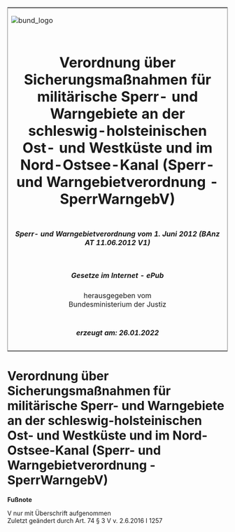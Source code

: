 <span id="DECKBLATT.html"></span>

<table border="0" frame="border" width="100%">

<tr valign="top">

<td align="left">

![bund\_logo](BfJ_2021_Web_de_de.gif)

</td>

<td align="right">

 

</td>

</tr>

<tr align="center" valign="middle">

<td colspan="2">

# Verordnung über Sicherungsmaßnahmen für militärische Sperr- und Warngebiete an der schleswig-holsteinischen Ost- und Westküste und im Nord-Ostsee-Kanal (Sperr- und Warngebietverordnung - SperrWarngebV)

</td>

</tr>

<tr align="center" valign="middle">

<td colspan="2">

##### Sperr- und Warngebietverordnung vom 1. Juni 2012 (BAnz AT 11.06.2012 V1)

</td>

</tr>

<tr align="center" valign="middle">

<td colspan="2">

  
  

##### Gesetze im Internet - ePub  
  
herausgegeben vom  
Bundesministerium der Justiz

</td>

</tr>

<tr align="center" valign="bottom">

<td colspan="2">

  
  

##### erzeugt am: 26.01.2022

</td>

</tr>

</table>

<span id="BJNR616300012.html"></span>

# Verordnung über Sicherungsmaßnahmen für militärische Sperr- und Warngebiete an der schleswig-holsteinischen Ost- und Westküste und im Nord-Ostsee-Kanal (Sperr- und Warngebietverordnung - SperrWarngebV)

<div>

  
**Fußnote**

<div class="jnhtml">

<div>

<div class="jurAbsatz">

V nur mit Überschrift aufgenommen  
Zuletzt geändert durch Art. 74 § 3 V v. 2.6.2016 I 1257

</div>

</div>

</div>

</div>

